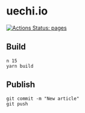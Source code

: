# uechi.io

[![Actions Status: pages](https://github.com/uetchy/uechi.io/workflows/Pages/badge.svg)](https://github.com/uetchy/uechi.io/actions?query=pages)

## Build

```
n 15
yarn build
```

## Publish

```
git commit -m "New article"
git push
```
